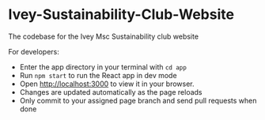 # Ivey-Sustainability-Club-Website
The codebase for the Ivey Msc Sustainability club website

For developers:
- Enter the app directory in your terminal with `cd app`
- Run `npm start` to run the React app in dev mode
- Open [http://localhost:3000](http://localhost:3000) to view it in your browser.
- Changes are updated automatically as the page reloads
- Only commit to your assigned page branch and send pull requests when done
